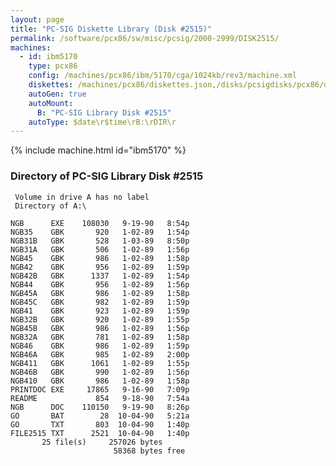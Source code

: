 ```yaml
---
layout: page
title: "PC-SIG Diskette Library (Disk #2515)"
permalink: /software/pcx86/sw/misc/pcsig/2000-2999/DISK2515/
machines:
  - id: ibm5170
    type: pcx86
    config: /machines/pcx86/ibm/5170/cga/1024kb/rev3/machine.xml
    diskettes: /machines/pcx86/diskettes.json,/disks/pcsigdisks/pcx86/diskettes.json
    autoGen: true
    autoMount:
      B: "PC-SIG Library Disk #2515"
    autoType: $date\r$time\rB:\rDIR\r
---
```


{% include machine.html id="ibm5170" %}

### Directory of PC-SIG Library Disk #2515

     Volume in drive A has no label
     Directory of A:\

    NGB      EXE    108030   9-19-90   8:54p
    NGB35    GBK       920   1-02-89   1:54p
    NGB31B   GBK       528   1-03-89   8:50p
    NGB31A   GBK       506   1-02-89   1:56p
    NGB45    GBK       986   1-02-89   1:58p
    NGB42    GBK       956   1-02-89   1:59p
    NGB42B   GBK      1337   1-02-89   1:54p
    NGB44    GBK       956   1-02-89   1:56p
    NGB45A   GBK       986   1-02-89   1:58p
    NGB45C   GBK       982   1-02-89   1:59p
    NGB41    GBK       923   1-02-89   1:59p
    NGB32B   GBK       920   1-02-89   1:55p
    NGB45B   GBK       986   1-02-89   1:56p
    NGB32A   GBK       781   1-02-89   1:58p
    NGB46    GBK       986   1-02-89   1:59p
    NGB46A   GBK       985   1-02-89   2:00p
    NGB411   GBK      1061   1-02-89   1:55p
    NGB46B   GBK       990   1-02-89   1:56p
    NGB410   GBK       986   1-02-89   1:58p
    PRINTDOC EXE     17865   9-16-90   7:09p
    README             854   9-18-90   7:54a
    NGB      DOC    110150   9-19-90   8:26p
    GO       BAT        28  10-04-90   5:21a
    GO       TXT       803  10-04-90   1:40p
    FILE2515 TXT      2521  10-04-90   1:40p
           25 file(s)     257026 bytes
                           58368 bytes free
